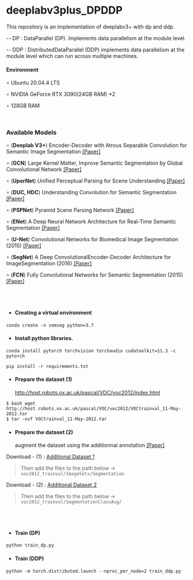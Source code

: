 # deeplabv3plus_DPDDP
This repository is an implementation of deeplabv3+ with dp and ddp.

-- DP : DataParallel (DP). Implements data parallelism at the module level.

-- DDP : DistributedDataParallel (DDP) implements data parallelism at the module level which can run across multiple machines.

#### Environment
∘ Ubuntu 20.04.4 LTS

∘ NVIDIA GeForce RTX 3090(24GB RAM) *2 

∘ 128GB RAM

<br/>

### Available Models
∘ (**Deeplab V3+**) Encoder-Decoder with Atrous Separable Convolution for Semantic Image Segmentation [[Paper]](https://arxiv.org/abs/1802.02611)

∘ (**GCN**) Large Kernel Matter, Improve Semantic Segmentation by Global Convolutional Network [[Paper]](https://arxiv.org/abs/1703.02719)

∘ (**UperNet**) Unified Perceptual Parsing for Scene Understanding [[Paper]](https://arxiv.org/abs/1807.10221)

∘ (**DUC, HDC**) Understanding Convolution for Semantic Segmentation [[Paper]](https://arxiv.org/abs/1702.08502) 

∘ (**PSPNet**) Pyramid Scene Parsing Network [[Paper]](http://jiaya.me/papers/PSPNet_cvpr17.pdf) 

∘ (**ENet**) A Deep Neural Network Architecture for Real-Time Semantic Segmentation [[Paper]](https://arxiv.org/abs/1606.02147)

∘ (**U-Net**) Convolutional Networks for Biomedical Image Segmentation (2015) [[Paper]](https://arxiv.org/abs/1505.04597)

∘ (**SegNet**) A Deep ConvolutionalEncoder-Decoder Architecture for ImageSegmentation (2016) [[Paper]](https://arxiv.org/pdf/1511.00561)

∘ (**FCN**) Fully Convolutional Networks for Semantic Segmentation (2015) [[Paper]](https://people.eecs.berkeley.edu/~jonlong/long_shelhamer_fcn.pdf) 




<br/>
<br/>

* #### Creating a virtual environment
```shell
conda create -n semseg python=3.7
```  

* #### Install python libraries.
```shell
conda install pytorch torchvision torchaudio cudatoolkit=11.3 -c pytorch
```  
```shell
pip install -r requirements.txt
```  

* #### Prepare the dataset (1)
     <http://host.robots.ox.ac.uk/pascal/VOC/voc2012/index.html>
```shell
$ bash wget http://host.robots.ox.ac.uk/pascal/VOC/voc2012/VOCtrainval_11-May-2012.tar
$ tar -xvf VOCtrainval_11-May-2012.tar
```

* #### Prepare the dataset (2)
     augment the dataset using the additionnal annotation [[Paper]](http://home.bharathh.info/pubs/pdfs/BharathICCV2011.pdf)

Download - (1) : [Additional Dataset 1](https://www.dropbox.com/sh/jicjri7hptkcu6i/AACHszvCyYQfINpRI1m5cNyta?dl=0&lst=)

> Then add the files to the path below -> ``` voc2012_trainval/ImageSets/Segmentation ```

Download - (2) : [Additional Dataset 2](https://www.dropbox.com/s/oeu149j8qtbs1x0/SegmentationClassAug.zip?dl=0)

> Then add the files to the path below -> ``` voc2012_trainval/SegmentationClassAug/ ```

<br/>
<br/>

* #### Train (DP)
     
```shell
python train_dp.py
```


* #### Train (DDP)

```shell
python -m torch.distributed.launch --nproc_per_node=2 train_ddp.py
```

     
















